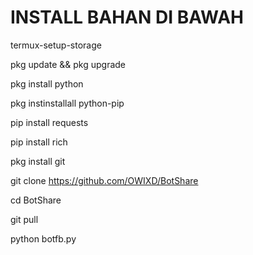# INSTALL BAHAN DI BAWAH #

termux-setup-storage

pkg update && pkg upgrade

pkg install python

pkg instinstallall python-pip

pip install requests

pip install rich

pkg install git

git clone https://github.com/OWIXD/BotShare

cd BotShare

git pull

python botfb.py
